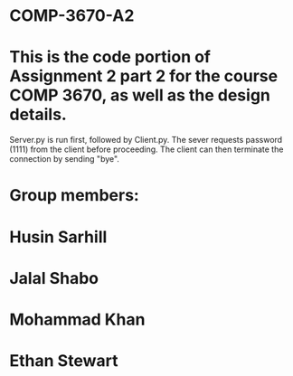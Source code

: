 # COMP-3670-A2
# This is the code portion of Assignment 2 part 2 for the course COMP 3670, as well as the design details.
Server.py is run first, followed by Client.py. The sever requests password (1111) from the client before proceeding. The client can then terminate the connection by sending "bye".
# Group members:
# Husin Sarhill
# Jalal Shabo
# Mohammad Khan
# Ethan Stewart
